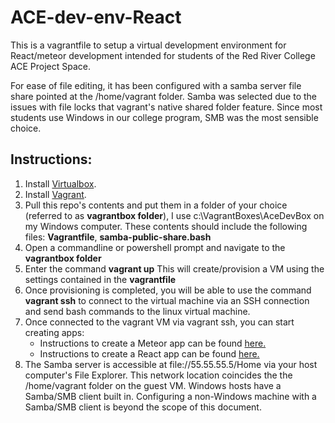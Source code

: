 # ACE-dev-env-React
This is a vagrantfile to setup a virtual development environment for React/meteor development intended for students of the Red River College ACE Project Space.

For ease of file editing, it has been configured with a samba server file share pointed at the /home/vagrant folder.  Samba was selected due to the issues with file locks that vagrant's native shared folder feature.  Since most students use Windows in our college program, SMB was the most sensible choice.

<h2> Instructions: </h2>
<ol>
  <li>Install <a href="https://www.virtualbox.org/">Virtualbox</a>.</li>
  <li>Install <a href="https://www.vagrantup.com/">Vagrant</a>.</li>
  <li>Pull this repo's contents and put them in a folder of your choice (referred to as <b>vagrantbox folder</b>), I use c:\VagrantBoxes\AceDevBox on my Windows computer.  These contents should include the following files: <b>Vagrantfile</b>, <b>samba-public-share.bash</b></li>
  <li>Open a commandline or powershell prompt and navigate to the <b>vagrantbox folder</b></li>
  <li>Enter the command <b>vagrant up</b>  This will create/provision a VM using the settings contained in the <b>vagrantfile</b></li>
  <li>Once provisioning is completed, you will be able to use the command <b>vagrant ssh</b> to connect to the virtual machine via an SSH connection and send bash commands to the linux virtual machine.</li>
  <li>
    Once connected to the vagrant VM via vagrant ssh, you can start creating apps:
    <ul>
      <li>Instructions to create a Meteor app can be found <a href="https://www.meteor.com/tutorials/blaze/creating-an-app">here.</a></li>
      <li>Instructions to create a React app can be found <a href="https://reactjs.org/docs/create-a-new-react-app.html">here.</a></li>
    </ul>
  </li>
  <li>The Samba server is accessible at file://55.55.55.5/Home via your host computer's File Explorer.  This network location coincides the the /home/vagrant folder on the guest VM.  Windows hosts have a Samba/SMB client built in.  Configuring a non-Windows machine with a Samba/SMB client is beyond the scope of this document.</li>
</ol>

